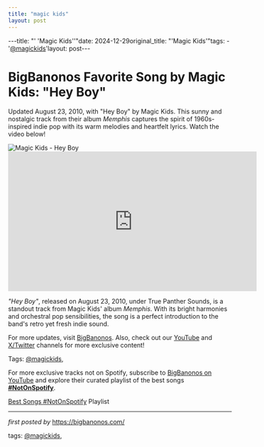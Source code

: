 ```yaml
---
title: "magic kids"
layout: post
---
```

---title: "' 'Magic Kids''"date: 2024-12-29original_title: "'Magic Kids'"tags:  - '[@magickids](/tags/magickids/)'layout: post---<!-- Title of the Post --><h1 >BigBanonos Favorite Song by Magic Kids: "Hey Boy"</h1> <!-- Introductory Text --><p >Updated August 23, 2010, with "Hey Boy" by Magic Kids. This sunny and nostalgic track from their album *Memphis* captures the spirit of 1960s-inspired indie pop with its warm melodies and heartfelt lyrics. Watch the video below!</p> <!-- Featured Image --><div > <img src="https://i.scdn.co/image/ab67616d0000b273d53f42ec51d49bd07044b1bd" alt="Magic Kids - Hey Boy" /></div> <!-- YouTube Video Embed --><div > <iframe width="560" height="315" src="https://www.youtube.com/embed/9aofoBrFNdg" frameborder="0" allowfullscreen></iframe></div> <!-- Song Information --><div > <p><em>"Hey Boy"</em>, released on August 23, 2010, under True Panther Sounds, is a standout track from Magic Kids' album *Memphis*. With its bright harmonies and orchestral pop sensibilities, the song is a perfect introduction to the band's retro yet fresh indie sound.</p></div> <!-- Footer Links --><div > <p>For more updates, visit <a href="https://bigbanonos.com/" target="_blank">BigBanonos</a>. Also, check out our <a href="https://www.youtube.com/[@BigBanonos](/tags/BigBanonos/)" target="_blank">YouTube</a> and <a href="https://x.com/bigbanonos" target="_blank">X/Twitter</a> channels for more exclusive content!</p></div> <!-- Tags --><p >Tags: [@magickids](/tags/magickids/),</p><!--Subscribe and Playlist Links--><div>    <p>For more exclusive tracks not on Spotify, subscribe to <a href="https://www.youtube.com/[@BigBanonos](/tags/BigBanonos/)" target="_blank">BigBanonos on YouTube</a> and explore their curated playlist of the best songs <strong>[#NotOnSpotify](/tags/NotOnSpotify/)</strong>.</p>    <p><a href="https://www.youtube.com/playlist?list=PLtuNtuTatqI0kFahUCbtbfenC_ET5O_tr" target="_blank">Best Songs [#NotOnSpotify](/tags/NotOnSpotify/) Playlist<br /></a></p></div><hr /><p><em>first posted by</em> <a href="https://bigbanonos.com/" rel="noopener" target="_new">https://bigbanonos.com/</a></p><p>tags: [@magickids](/tags/magickids/),</p>